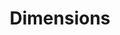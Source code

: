 ---
layout: default
bigquery: https://console.cloud.google.com/bigquery?p=covid-19-dimensions-ai&page=table&d=data&t=publications
contributors: Digital Science, https://www.digital-science.com/
cost: Free for personal, non-commercial use.
description: Dimensions contains more than 100 million publications, ranging from
  articles published in scholarly journals, books and book chapters, to preprints
  and conference proceedings. All publications are contextualized with linked data
  sets, funding, publications, patents, clinical trials, and policy documents. You
  can also view associated categories, funders, institutions, and researcher profiles.
documentation: https://docs.dimensions.ai/bigquery/index.html
last_edit: 04/11/2022, 07:42:35
location: https://www.dimensions.ai/products/free/
maintained_by: Digital Science, https://www.digital-science.com/
schema_fields:
- categories
- publication_year
- description
- resulting_publication_doi
- priority_date
- established
- funding_chf
- language
- category_sdg
- mesh_headings
- acronyms
- original_assignee
- family_id
- editors
- funding_gbp
- kind
- reference_ids
- journal
- date_print
- conditions
- book_series_title
- parent_id
- legal_status
- inventor_names
- funder_org_state_codes
- category_rcdc
- repository_id
- category_for
- repository_name
- priority_year
- associated_grant_ids
- authors
- filing_year
- expiration_date
- funder_orgs
- filing_status
- issue
- research_org_state_codes
- research_org_countries
- end_year
- funding_cny
- funder_org_acronyms
- original_assignee_orgs
- original_assignee_countries
- researcher_ids
- publication_date
- granted_date
- granted_year
- date_modified
- metrics
- registry
- category_hra
- research_org_state_names
- isbn
- category_uoa
- clinical_trial_ids
- concepts
- jurisdiction
- created_date
- grant_number
- journal_lists
- date_inserted
- category_bra
- pages
- current_assignee_countries
- publication_ids
- patent_ids
- acronym
- conference
- associated_publication_id
- links
- application_number
- title
- associated_publication_arxiv_id
- citations
- research_org_city_names
- doi
- date
- open_access_categories
- altmetrics
- funding_currency
- embargo_date
- associated_publication_pmid
- license
- supporting_grant_ids
- category_icrp_cso
- funding_jpy
- id
- family_members_ids
- subtitles
- resulting_publication_ids
- aliases
- wikipedia_url
- legal_events
- date_imported_gbq
- start_year
- end_date
- funding_usd
- name
- family_count
- category_hrcs_rac
- ipcr
- date_normal
- citations_count
- repository_url
- mesh_terms
- original_abstract
- phase
- status
- current_assignee_orgs
- brief_title
- funding_aud
- funding_amount
- type
- pmcid
- date_online
- cpc
- book_title
- open_access_categories_v2
- category_icrp_ct
- funder_org_cities
- original_title
- external_ids
- funder_org_countries
- start_date
- research_org_cities
- assignee_orgs
- types
- source_id
- assignee_countries
- eisbn
- interventions
- category_hrcs_hc
- relationships
- research_org_country_names
- abstract
- associated_publication_doi
- volume
- cited_by_ids
- labels
- research_orgs
- proceedings_title
- arxiv_id
- current_assignee
- filing_date
- active_years
- expiration_year
- funding_eur
- year
- email_address
- citation_string
- foa_number
- publisher
- acknowledgements
- linkout
- funder_countries
- gender
- funding_details
- organisation_details
- funder_org
- investigators
- funding_cad
- funding_nzd
- pmid
- address
shortname: dimensions
tags:
- scholarly literature
- patents
- funding
- clinical trials
- academic profiles
terms_of_use: 'Use of both the Dimensions COVID-19 dataset and full Dimensions dataset
  are subject to the Dimensions Terms of use: https://www.dimensions.ai/policies-terms-legal '
title: Dimensions
uuid: dcff88bd-fe6b-4fdb-8159-809bf9d7bc1c
---